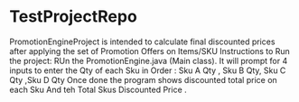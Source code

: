 # TestProjectRepo
PromotionEngineProject   is intended to calculate final discounted prices after applying the set of Promotion Offers on Items/SKU
Instructions to Run the project:
RUn the  PromotionEngine.java (Main class).
It will prompt for 4 inputs to enter the Qty of each Sku in Order : Sku A Qty , Sku B Qty, Sku C Qty ,Sku D Qty 
Once done the program shows  discounted  total price on each Sku  And teh Total Skus Discounted Price . 
